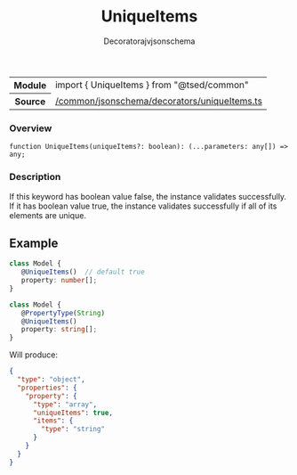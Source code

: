 
<header class="symbol-info-header"><h1 id="uniqueitems">UniqueItems</h1><label class="symbol-info-type-label decorator">Decorator</label><label class="api-type-label ajv" title="ajv">ajv</label><label class="api-type-label jsonschema" title="jsonschema">jsonschema</label></header>
<!-- summary -->
<section class="symbol-info"><table class="is-full-width"><tbody><tr><th>Module</th><td><div class="lang-typescript"><span class="token keyword">import</span> { UniqueItems }&nbsp;<span class="token keyword">from</span>&nbsp;<span class="token string">"@tsed/common"</span></div></td></tr><tr><th>Source</th><td><a href="https://github.com/Romakita/ts-express-decorators/blob/v4.3.0/src//common/jsonschema/decorators/uniqueItems.ts#L0-L0">/common/jsonschema/decorators/uniqueItems.ts</a></td></tr></tbody></table></section>
<!-- overview -->


### Overview


<pre><code class="typescript-lang ">function <span class="token function">UniqueItems</span><span class="token punctuation">(</span>uniqueItems?<span class="token punctuation">:</span> <span class="token keyword">boolean</span><span class="token punctuation">)</span><span class="token punctuation">:</span> <span class="token punctuation">(</span>...parameters<span class="token punctuation">:</span> <span class="token keyword">any</span><span class="token punctuation">[</span><span class="token punctuation">]</span><span class="token punctuation">)</span> => <span class="token keyword">any</span><span class="token punctuation">;</span></code></pre>


<!-- Parameters -->

<!-- Description -->


### Description

If this keyword has boolean value false, the instance validates successfully. If it has boolean value true, the instance validates successfully if all of its elements are unique.

## Example

```typescript
class Model {
   @UniqueItems()  // default true
   property: number[];
}
```

```typescript
class Model {
   @PropertyType(String)
   @UniqueItems()
   property: string[];
}
```

Will produce:

```json
{
  "type": "object",
  "properties": {
    "property": {
      "type": "array",
      "uniqueItems": true,
      "items": {
        "type": "string"
      }
    }
  }
}
```

<!-- Members -->

